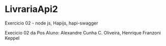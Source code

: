 # LivrariaApi2
Exercicio 02 - node js, Hapijs, hapi-swagger

Execicio 02 da Pos Aluno: Alexandre Cunha C. Oliveira, Henrique Franzoni Keppel
